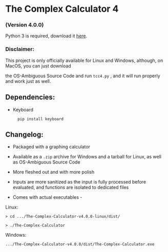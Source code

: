 # The Complex Calculator 4

### (Version 4.0.0)

Python 3 is required, download it <a href="https://www.python.org/downloads/" target="_blank">here</a>.

### Disclaimer:

This project is only officially available for Linux and Windows, although, on MacOS, you can just download

the OS-Ambiguous Source Code and run `tcc4.py` , and it will run properly and work just as well.

## Dependencies:

* Keyboard

		pip install keyboard

## Changelog:

* Packaged with a graphing calculator

* Available as a `.zip`  archive for Windows and a tarball for Linux, as well as OS-Ambiguous Source Code

* More fleshed out and with more polish

* Inputs are more sanitized as the input is fully processed before evaluated, and functions are isolated to dedicated files

* Comes with actual executables -

Linux:

	> cd .../The-Complex-Calculator-v4.0.0-linux/dist/
	
	> ./The-Complex-Calculator

Windows:

	.../The-Complex-Calculator-v4.0.0/dist/The-Complex-Calculator.exe
